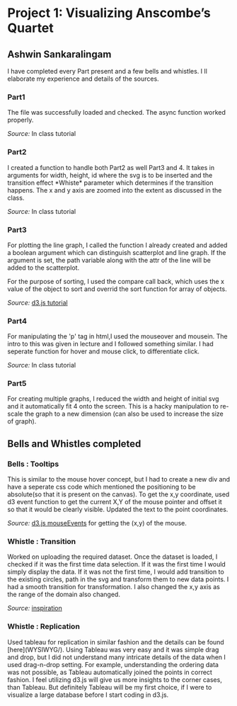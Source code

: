 <h1>Project 1: Visualizing Anscombe’s Quartet</h1>
<h2> Ashwin Sankaralingam </h2>


I have completed every Part present and a few bells and whistles. I ll elaborate my experience
and details of the sources.

<h3> Part1 </h3>
The file was successfully loaded and checked. The async function worked properly.

_Source:_ In class tutorial

<h3> Part2 </h3>
I created a function to handle both Part2 as well Part3 and 4. It takes in arguments for width, height,
id where the svg is to be inserted and the transition effect *Whiste* parameter which determines if the transition happens.
The x and y axis are zoomed into the extent as discussed in the class.

_Source:_ In class tutorial

<h3> Part3 </h3>
For plotting the line graph, I called the function I already created and added a boolean argument
which can distinguish scatterplot and line graph. If the argument is set, the path variable along with
the attr of the line will be added to the scatterplot.

For the purpose of sorting, I used the compare call back, which uses the x value of the object to sort and
overrid the sort function for array of objects.

_Source:_  [d3.js tutorial](https://bl.ocks.org/mbostock/3883245)


<h3> Part4 </h3>
For manipulating the 'p' tag in html,I used the mouseover and mousein. The intro to this was given in lecture and
I followed something similar. I had seperate function for hover and mouse click, to differentiate click.

_Source:_ In class tutorial

<h3> Part5 </h3>
For creating multiple graphs, I reduced the width and height of initial svg and it automatically fit 4 onto the
screen. This is a hacky manipulation to re-scale the graph to a new dimension (can also be used to increase the size of graph).


<h2> Bells and Whistles completed </h2>
<h3> Bells : Tooltips </h3>
This is similar to the mouse hover concept, but I had to create a new div and have a seperate css code which mentioned the
positioning to be absolute(so that it is present on the canvas). To get the x,y coordinate, used d3 event function to get the current X,Y of the mouse pointer and offset it so that it would be clearly visible. Updated the text to the point coordinates.

_Source:_  [d3.js mouseEvents](https://bl.ocks.org/mbostock/1087001) for getting the (x,y) of the mouse.

<h3> Whistle : Transition </h3>
Worked on uploading the required dataset. Once the dataset is loaded, I checked if it was the first time data selection.
If it was the first time I would simply display the data. If it was not the first time, I would add transition to the existing circles, path in the svg and transform them to new data points. I had a smooth transition for transformation. I also changed the x,y axis as the range of the domain also changed.

_Source:_  [inspiration](http://bl.ocks.org/enjalot/1429426)

<h3> Whistle : Replication </h3>
Used tableau for replication in similar fashion and the details can be found [here](WYSIWYG/).
Using Tableau was very easy and it was simple drag and drop, but I did not understand many intricate details of the data
when I used drag-n-drop setting. For example, understanding the ordering data was not possible, as Tableau automatically
joined the points in correct fashion. I feel utilizing d3.js will give us more insights to the corner cases, than Tableau.
But definitely Tableau will be my first choice, if I were to visualize a large database before I start coding in d3.js.

